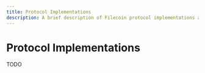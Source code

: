 ```yaml
---
title: Protocol Implementations
description: A brief description of Filecoin protocol implementations and how to use them.
---
```


# Protocol Implementations

TODO
